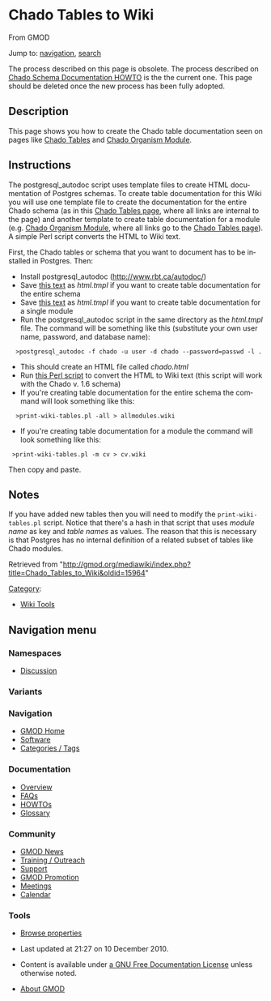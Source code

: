 <div id="mw-page-base" class="noprint">

</div>

<div id="mw-head-base" class="noprint">

</div>

<div id="content" class="mw-body" role="main">

<span id="top"></span>

<div id="mw-js-message" style="display:none;">

</div>



# <span dir="auto">Chado Tables to Wiki</span>

<div id="bodyContent">

<div id="siteSub">

From GMOD

</div>

<div id="contentSub">

</div>

<div id="jump-to-nav" class="mw-jump">

Jump to: [navigation](#mw-navigation), [search](#p-search)

</div>

<div id="mw-content-text" class="mw-content-ltr" lang="en" dir="ltr">

<div class="emphasisbox">

The process described on this page is obsolete. The process described on
[Chado Schema Documentation
HOWTO](Chado_Schema_Documentation_HOWTO "Chado Schema Documentation HOWTO")
is the the current one. This page should be deleted once the new process
has been fully adopted.

</div>

## <span id="Description" class="mw-headline">Description</span>

This page shows you how to create the Chado table documentation seen on
pages like [Chado Tables](Chado_Tables "Chado Tables") and [Chado
Organism Module](Chado_Organism_Module "Chado Organism Module").

## <span id="Instructions" class="mw-headline">Instructions</span>

The postgresql_autodoc script uses template files to create HTML
documentation of Postgres schemas. To create table documentation for
this Wiki you will use one template file to create the documentation for
the entire Chado schema (as in this [Chado Tables
page](Chado_Tables "Chado Tables"), where all links are internal to the
page) and another template to create table documentation for a module
(e.g. [Chado Organism
Module](Chado_Organism_Module "Chado Organism Module"), where all links
go to the [Chado Tables page](Chado_Tables "Chado Tables")). A simple
Perl script converts the HTML to Wiki text.

First, the Chado tables or schema that you want to document has to be
installed in Postgres. Then:

- Install postgresql_autodoc
  (<a href="http://www.rbt.ca/autodoc/" class="external free"
  rel="nofollow">http://www.rbt.ca/autodoc/</a>)
- Save [this text](Html.tmpl.main "Html.tmpl.main") as *html.tmpl* if
  you want to create table documentation for the entire schema
- Save [this text](Html.tmpl.module "Html.tmpl.module") as *html.tmpl*
  if you want to create table documentation for a single module
- Run the postgresql_autodoc script in the same directory as the
  *html.tmpl* file. The command will be something like this (substitute
  your own user name, password, and database name):

<!-- -->

      >postgresql_autodoc -f chado -u user -d chado --password=passwd -l .

- This should create an HTML file called *chado.html*
- Run [this Perl script](Print-wiki-tables "Print-wiki-tables") to
  convert the HTML to Wiki text (this script will work with the Chado v.
  1.6 schema)
- If you're creating table documentation for the entire schema the
  command will look something like this:

<!-- -->

      >print-wiki-tables.pl -all > allmodules.wiki

- If you're creating table documentation for a module the command will
  look something like this:

<!-- -->

     >print-wiki-tables.pl -m cv > cv.wiki

Then copy and paste.

## <span id="Notes" class="mw-headline">Notes</span>

If you have added new tables then you will need to modify the
`print-wiki-tables.pl` script. Notice that there's a hash in that script
that uses *module name* as key and *table names* as values. The reason
that this is necessary is that Postgres has no internal definition of a
related subset of tables like Chado modules.

</div>

<div class="printfooter">

Retrieved from
"<http://gmod.org/mediawiki/index.php?title=Chado_Tables_to_Wiki&oldid=15964>"

</div>

<div id="catlinks" class="catlinks">

<div id="mw-normal-catlinks" class="mw-normal-catlinks">

[Category](Special:Categories "Special:Categories"):

- [Wiki Tools](Category:Wiki_Tools "Category:Wiki Tools")

</div>

</div>

<div class="visualClear">

</div>

</div>

</div>

<div id="mw-navigation">

## Navigation menu

<div id="mw-head">



<div id="left-navigation">

<div id="p-namespaces" class="vectorTabs" role="navigation"
aria-labelledby="p-namespaces-label">

### Namespaces


- <span id="ca-talk"><a
  href="http://gmod.org/mediawiki/index.php?title=Talk:Chado_Tables_to_Wiki&amp;action=edit&amp;redlink=1"
  accesskey="t"
  title="Discussion about the content page [t]">Discussion</a></span>

</div>

<div id="p-variants" class="vectorMenu emptyPortlet" role="navigation"
aria-labelledby="p-variants-label">

### 

### Variants[](#)

<div class="menu">

</div>

</div>

</div>





</div>

</div>

</div>

<div id="mw-panel">

<div id="p-logo" role="banner">

<a href="Main_Page"
style="background-image: url(../images/GMOD-cogs.png);"
title="Visit the main page"></a>

</div>

<div id="p-Navigation" class="portal" role="navigation"
aria-labelledby="p-Navigation-label">

### Navigation

<div class="body">

- <span id="n-GMOD-Home">[GMOD Home](Main_Page)</span>
- <span id="n-Software">[Software](GMOD_Components)</span>
- <span id="n-Categories-.2F-Tags">[Categories /
  Tags](Categories)</span>

</div>

</div>

<div id="p-Documentation" class="portal" role="navigation"
aria-labelledby="p-Documentation-label">

### Documentation

<div class="body">

- <span id="n-Overview">[Overview](Overview)</span>
- <span id="n-FAQs">[FAQs](Category:FAQ)</span>
- <span id="n-HOWTOs">[HOWTOs](Category:HOWTO)</span>
- <span id="n-Glossary">[Glossary](Glossary)</span>

</div>

</div>

<div id="p-Community" class="portal" role="navigation"
aria-labelledby="p-Community-label">

### Community

<div class="body">

- <span id="n-GMOD-News">[GMOD News](GMOD_News)</span>
- <span id="n-Training-.2F-Outreach">[Training /
  Outreach](Training_and_Outreach)</span>
- <span id="n-Support">[Support](Support)</span>
- <span id="n-GMOD-Promotion">[GMOD Promotion](GMOD_Promotion)</span>
- <span id="n-Meetings">[Meetings](Meetings)</span>
- <span id="n-Calendar">[Calendar](Calendar)</span>

</div>

</div>

<div id="p-tb" class="portal" role="navigation"
aria-labelledby="p-tb-label">

### Tools

<div class="body">


- <span id="t-smwbrowselink"><a href="Special%3ABrowse/Chado_Tables_to_Wiki" rel="smw-browse">Browse
  properties</a></span>


</div>

</div>

</div>

</div>

<div id="footer" role="contentinfo">

- <span id="footer-info-lastmod">Last updated at 21:27 on 10 December
  2010.</span>
<!-- - <span id="footer-info-viewcount">45,022 page views.</span> -->
- <span id="footer-info-copyright">Content is available under
  <a href="http://www.gnu.org/licenses/fdl-1.3.html" class="external"
  rel="nofollow">a GNU Free Documentation License</a> unless otherwise
  noted.</span>

<!-- -->

- <span id="footer-places-about">[About
  GMOD](GMOD:About "GMOD:About")</span>

<!-- -->






</div>
